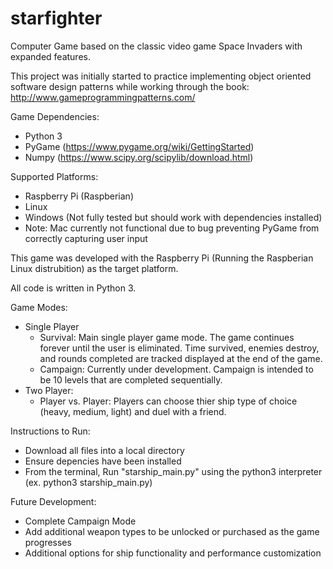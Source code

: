 # starfighter

Computer Game based on the classic video game Space Invaders with expanded features.

This project was initially started to practice implementing object oriented software design patterns while working through the book: http://www.gameprogrammingpatterns.com/

Game Dependencies:
* Python 3
* PyGame (https://www.pygame.org/wiki/GettingStarted)
* Numpy (https://www.scipy.org/scipylib/download.html)

Supported Platforms:
* Raspberry Pi (Raspberian)
* Linux
* Windows (Not fully tested but should work with dependencies installed)
* Note: Mac currently not functional due to bug preventing PyGame from correctly capturing user input

This game was developed with the Raspberry Pi (Running the Raspberian Linux distrubition) as the target platform.

All code is written in Python 3.

Game Modes:
* Single Player
  * Survival: Main single player game mode. The game continues forever until the user is eliminated. Time survived, enemies destroy, and rounds completed are tracked displayed at the end of the game.
  * Campaign: Currently under development. Campaign is intended to be 10 levels that are completed sequentially.
* Two Player:
  * Player vs. Player: Players can choose thier ship type of choice (heavy, medium, light) and duel with a friend. 

Instructions to Run:
* Download all files into a local directory
* Ensure depencies have been installed
* From the terminal, Run "starship_main.py" using the python3 interpreter (ex. python3 starship_main.py)

Future Development:
* Complete Campaign Mode
* Add additional weapon types to be unlocked or purchased as the game progresses
* Additional options for ship functionality and performance customization
